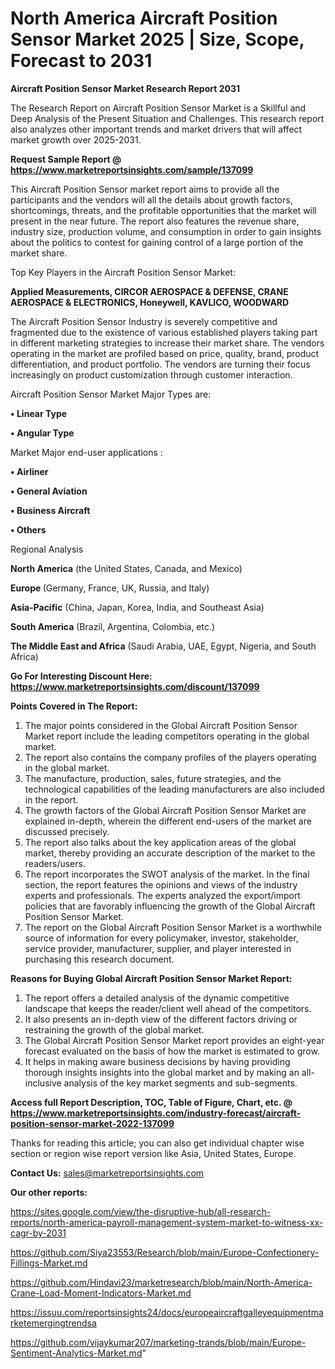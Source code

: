  # North America Aircraft Position Sensor Market 2025 | Size, Scope, Forecast to 2031

<strong>Aircraft Position Sensor Market Research Report 2031</strong>

The Research Report on Aircraft Position Sensor Market is a Skillful and Deep Analysis of the Present Situation and Challenges. This research report also analyzes other important trends and market drivers that will affect market growth over 2025-2031.

<strong>Request Sample Report @ <a href=https://www.marketreportsinsights.com/sample/137099>https://www.marketreportsinsights.com/sample/137099</a></strong>

This Aircraft Position Sensor market report aims to provide all the participants and the vendors will all the details about growth factors, shortcomings, threats, and the profitable opportunities that the market will present in the near future. The report also features the revenue share, industry size, production volume, and consumption in order to gain insights about the politics to contest for gaining control of a large portion of the market share.

Top Key Players in the Aircraft Position Sensor Market:

<strong>Applied Measurements, CIRCOR AEROSPACE & DEFENSE, CRANE AEROSPACE & ELECTRONICS, Honeywell, KAVLICO, WOODWARD</strong>

The Aircraft Position Sensor Industry is severely competitive and fragmented due to the existence of various established players taking part in different marketing strategies to increase their market share. The vendors operating in the market are profiled based on price, quality, brand, product differentiation, and product portfolio. The vendors are turning their focus increasingly on product customization through customer interaction.

Aircraft Position Sensor Market Major Types are:

<strong>• Linear Type

• Angular Type</strong>

Market Major end-user applications :

<strong>• Airliner

• General Aviation

• Business Aircraft

• Others</strong>

Regional Analysis

</u><strong><b>North America</b></strong> (the United States, Canada, and Mexico)

<strong><b>Europe </b></strong>(Germany, France, UK, Russia, and Italy)

<strong><b>Asia-Pacific</b></strong> (China, Japan, Korea, India, and Southeast Asia)

<strong><b>South America</b></strong> (Brazil, Argentina, Colombia, etc.)

<strong><b>The Middle East and Africa</b></strong> (Saudi Arabia, UAE, Egypt, Nigeria, and South Africa)

<strong>Go For Interesting Discount Here: <a href=https://www.marketreportsinsights.com/discount/137099>https://www.marketreportsinsights.com/discount/137099</a></strong>

<strong>Points Covered in The Report:</strong>
<ol>
  <li>The major points considered in the Global Aircraft Position Sensor Market report include the leading competitors operating in the global market.</li>
  <li>The report also contains the company profiles of the players operating in the global market.</li>
  <li>The manufacture, production, sales, future strategies, and the technological capabilities of the leading manufacturers are also included in the report.</li>
  <li>The growth factors of the Global Aircraft Position Sensor Market are explained in-depth, wherein the different end-users of the market are discussed precisely.</li>
  <li>The report also talks about the key application areas of the global market, thereby providing an accurate description of the market to the readers/users.</li>
  <li>The report incorporates the SWOT analysis of the market. In the final section, the report features the opinions and views of the industry experts and professionals. The experts analyzed the export/import policies that are favorably influencing the growth of the Global Aircraft Position Sensor Market.</li>
  <li>The report on the Global Aircraft Position Sensor Market is a worthwhile source of information for every policymaker, investor, stakeholder, service provider, manufacturer, supplier, and player interested in purchasing this research document.</li>
</ol>
<strong>Reasons for Buying Global Aircraft Position Sensor Market Report:</strong>

<ol>
  <li>The report offers a detailed analysis of the dynamic competitive landscape that keeps the reader/client well ahead of the competitors.</li>
  <li>It also presents an in-depth view of the different factors driving or restraining the growth of the global market.</li>
  <li>The Global Aircraft Position Sensor Market report provides an eight-year forecast evaluated on the basis of how the market is estimated to grow.</li>
  <li>It helps in making aware business decisions by having providing thorough insights insights into the global market and by making an all-inclusive analysis of the key market segments and sub-segments.</li>
</ol>
<strong>Access full Report Description, TOC, Table of Figure, Chart, etc. @ <a href=https://www.marketreportsinsights.com/industry-forecast/aircraft-position-sensor-market-2022-137099>https://www.marketreportsinsights.com/industry-forecast/aircraft-position-sensor-market-2022-137099</a></strong>


Thanks for reading this article; you can also get individual chapter wise section or region wise report version like Asia, United States, Europe.

<strong>Contact Us:</strong>
sales@marketreportsinsights.com

<strong>Our other reports:</strong>

<a href=https://sites.google.com/view/the-disruptive-hub/all-research-reports/north-america-payroll-management-system-market-to-witness-xx-cagr-by-2031>https://sites.google.com/view/the-disruptive-hub/all-research-reports/north-america-payroll-management-system-market-to-witness-xx-cagr-by-2031</a>

<a href=https://github.com/Siya23553/Research/blob/main/Europe-Confectionery-Fillings-Market.md>https://github.com/Siya23553/Research/blob/main/Europe-Confectionery-Fillings-Market.md</a>

<a href=https://github.com/Hindavi23/marketresearch/blob/main/North-America-Crane-Load-Moment-Indicators-Market.md>https://github.com/Hindavi23/marketresearch/blob/main/North-America-Crane-Load-Moment-Indicators-Market.md</a>

<a href=https://issuu.com/reportsinsights24/docs/europeaircraftgalleyequipmentmarketemergingtrendsa>https://issuu.com/reportsinsights24/docs/europeaircraftgalleyequipmentmarketemergingtrendsa</a>

<a href=https://github.com/vijaykumar207/marketing-trands/blob/main/Europe-Sentiment-Analytics-Market.md>https://github.com/vijaykumar207/marketing-trands/blob/main/Europe-Sentiment-Analytics-Market.md</a>"
